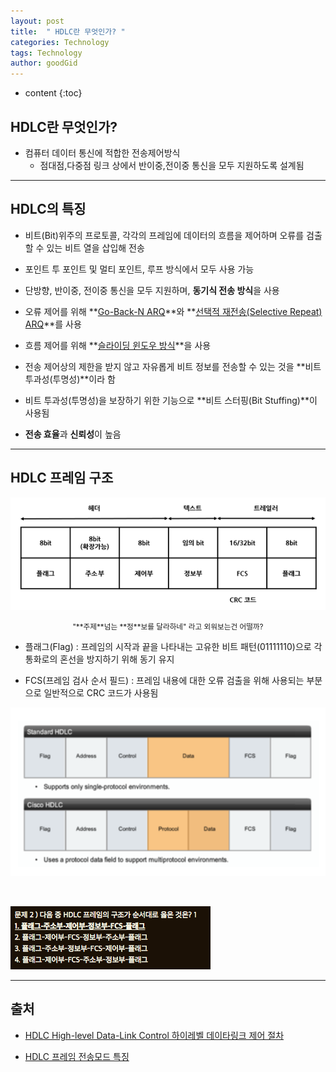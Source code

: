 ```yaml
---
layout: post
title:  " HDLC란 무엇인가? "
categories: Technology
tags: Technology
author: goodGid
---
```

* content
{:toc}

## HDLC란 무엇인가?

* 컴퓨터 데이터 통신에 적합한 전송제어방식
     - 점대점,다중점 링크 상에서 반이중,전이중 통신을 모두 지원하도록 설계됨








---

## HDLC의 특징

* 비트(Bit)위주의 프로토콜, 각각의 프레임에 데이터의 흐름을 제어하며 오류를 검출할 수 있는 비트 열을 삽입해 전송

* 포인트 투 포인트 및 멀티 포인트, 루프 방식에서 모두 사용 가능

* 단방향, 반이중, 전이중 통신을 모두 지원하며, **동기식 전송 방식**을 사용

* 오류 제어를 위해 **[Go-Back-N ARQ](https://goodgid.github.io/Error-Flow-Control/#go-back-n-arq-gbn-arq)**와 **[선택적 재전송(Selective Repeat) ARQ](https://goodgid.github.io/Error-Flow-Control/#selective-rejectsr-arq)**를 사용

* 흐름 제어를 위해 **[슬라이딩 윈도우 방식](https://goodgid.github.io/Error-Flow-Control/#%EC%8A%AC%EB%9D%BC%EC%9D%B4%EB%94%A9-%EC%9C%88%EB%8F%84%EC%9A%B0sliding-window)**을 사용

* 전송 제어상의 제한을 받지 않고 자유롭게 비트 정보를 전송할 수 있는 것을 **비트 투과성(투명성)**이라 함

* 비트 투과성(투명성)을 보장하기 위한 기능으로 **비트 스터핑(Bit Stuffing)**이 사용됨

* **전송 효율**과 **신뢰성**이 높음



---

## HDLC 프레임 구조 

![](/assets/img/posts/what_is_hdlc_1.png)

<center><small> "**주제**넘는 **정**보를 달라하네" 라고 외워보는건 어떨까?  </small></center>

* 플래그(Flag) : 프레임의 시작과 끝을 나타내는 고유한 비트 패턴(01111110)으로 각 통화로의 혼선을 방지하기 위해 동기 유지

* FCS(프레임 검사 순서 필드) : 프레임 내용에 대한 오류 검출을 위해 사용되는 부분으로 일반적으로 CRC 코드가 사용됨

![](/assets/img/posts/what_is_hdlc_2.png)


<br>


![](/assets/img/posts/what_is_hdlc_3.png)



---

## 출처

* [HDLC   High-level Data-Link Control   하이레벨 데이타링크 제어 절차](http://www.ktword.co.kr/abbr_view.php/abbr_view.php?m_temp1=89&m_search=%ED%95%98)

* [HDLC 프레임 전송모드 특징](https://m.blog.naver.com/PostView.nhn?blogId=c_18&logNo=220687580321&proxyReferer=https%3A%2F%2Fwww.google.co.kr%2F)